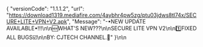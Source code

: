 {
 "versionCode": "1.1.1.2",
  "url":   "https://download1319.mediafire.com/4aybhr4pw5zg/ptu03jdws8tl74x/SECURE+LITE+VPN+V2.apk",
   "Message": "-•NEW UPDATE AVAILABLE•!!!\n\n🆕WHAT'S NEW???\n\nSECURE LITE VPN V2\n\n1️⃣FIXED ALL BUGS☑️\n\nBY: CJTECH CHANNEL.💚"
   }\n\n
